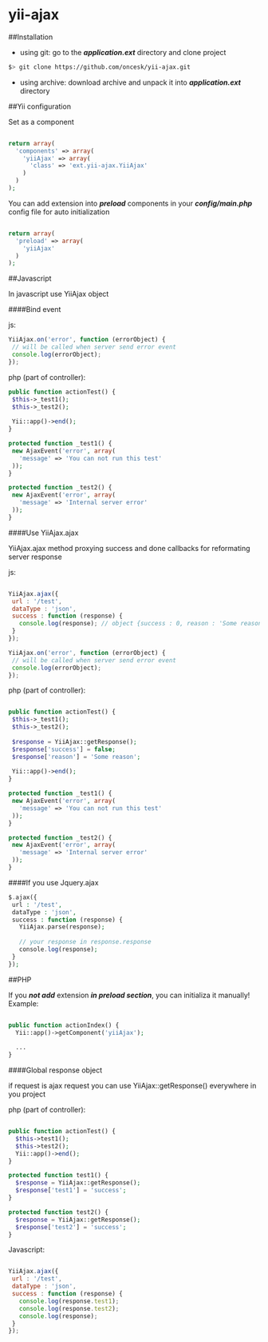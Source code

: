 yii-ajax
========

##Installation

 - using git: go to the ***application.ext*** directory and clone project<bR>

```bash
$> git clone https://github.com/oncesk/yii-ajax.git
```
 - using archive: download archive and unpack it into ***application.ext*** directory

##Yii configuration

Set as a component


```php

return array(
  'components' => array(
    'yiiAjax' => array(
      'class' => 'ext.yii-ajax.YiiAjax'
    )
  )
);

```

You can add extension into ***preload*** components in your ***config/main.php*** config file for auto initialization

```php

return array(
  'preload' => array(
    'yiiAjax'
  )
);

```

##Javascript

In javascript use YiiAjax object

####Bind event

js:

```javascript
YiiAjax.on('error', function (errorObject) {
 // will be called when server send error event
 console.log(errorObject);
});
```

php (part of controller):

```php
public function actionTest() {
 $this->_test1();
 $this->_test2();
 
 Yii::app()->end();
}

protected function _test1() {
 new AjaxEvent('error', array(
   'message' => 'You can not run this test'
 ));
}

protected function _test2() {
 new AjaxEvent('error', array(
   'message' => 'Internal server error'
 ));
}

```

####Use YiiAjax.ajax

YiiAjax.ajax method proxying success and done callbacks for reformating server response

js:

```javascript

YiiAjax.ajax({
 url : '/test',
 dataType : 'json',
 success : function (response) {
   console.log(response); // object {success : 0, reason : 'Some reason'}
 }
});

YiiAjax.on('error', function (errorObject) {
 // will be called when server send error event
 console.log(errorObject);
});

```

php (part of controller):

```php

public function actionTest() {
 $this->_test1();
 $this->_test2();
 
 $response = YiiAjax::getResponse();
 $response['success'] = false;
 $response['reason'] = 'Some reason';
 
 Yii::app()->end();
}

protected function _test1() {
 new AjaxEvent('error', array(
   'message' => 'You can not run this test'
 ));
}

protected function _test2() {
 new AjaxEvent('error', array(
   'message' => 'Internal server error'
 ));
}

```

####If you use Jquery.ajax

```php
$.ajax({
 url : '/test',
 dataType : 'json',
 success : function (response) {
   YiiAjax.parse(response);
   
   // your response in response.response
   console.log(response);
 }
});
```

##PHP

If you ***not add***  extension ***in preload section***, you can initializa it manually!<br>
Example:

```php

public function actionIndex() {
  Yii::app()->getComponent('yiiAjax');
  
  ...
}

```

####Global response object

if request is ajax request you can use YiiAjax::getResponse() everywhere in you project

php (part of controller):

```php

public function actionTest() {
  $this->test1();
  $this->test2();
  Yii::app()->end();
}

protected function test1() {
  $response = YiiAjax::getResponse();
  $response['test1'] = 'success';
}

protected function test2() {
  $response = YiiAjax::getResponse();
  $response['test2'] = 'success';
}

```

Javascript:

```javascript

YiiAjax.ajax({
 url : '/test',
 dataType : 'json',
 success : function (response) {
   console.log(response.test1);
   console.log(response.test2);
   console.log(response);
 }
});

```

